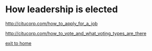 # How leadership is elected


http://citucorp.com/how_to_apply_for_a_job 

http://citucorp.com/how_to_vote_and_what_voting_types_are_there


[exit to home](./documentationEng.md)